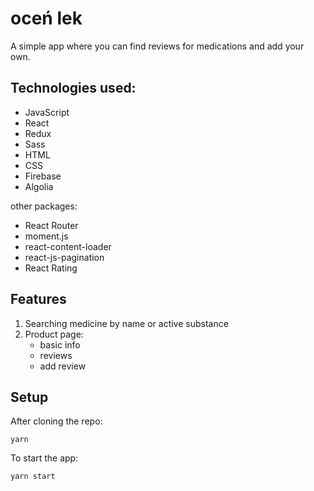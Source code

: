 # oceń lek

A simple app where you can find reviews for medications and add your own.

## Technologies used:

- JavaScript
- React
- Redux
- Sass
- HTML
- CSS
- Firebase
- Algolia

other packages:

- React Router
- moment.js
- react-content-loader
- react-js-pagination
- React Rating

## Features

1. Searching medicine by name or active substance
2. Product page:
   - basic info
   - reviews
   - add review

## Setup

After cloning the repo:

```
yarn
```

To start the app:

```
yarn start
```

